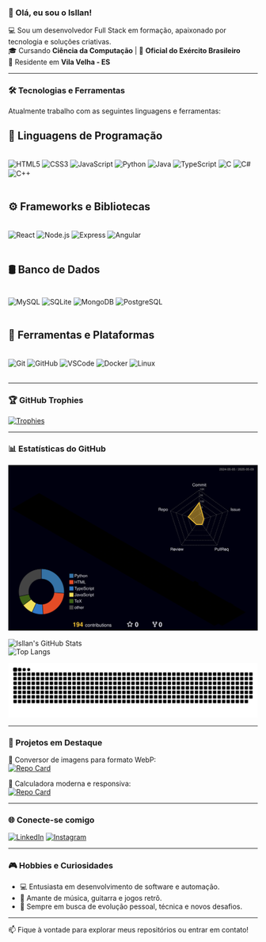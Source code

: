 ### 👋 Olá, eu sou o Isllan!

💻 Sou um desenvolvedor Full Stack em formação, apaixonado por tecnologia e soluções criativas.  
🎓 Cursando **Ciência da Computação** | 🔰 **Oficial do Exército Brasileiro**  
📍 Residente em **Vila Velha - ES**

---

### 🛠️ Tecnologias e Ferramentas

Atualmente trabalho com as seguintes linguagens e ferramentas:

## 🧠 Linguagens de Programação
<div style="display: inline_block"><br>
  <img align="center" alt="HTML5"      height="50" width="50" src="https://cdn.jsdelivr.net/gh/devicons/devicon/icons/html5/html5-original.svg">
  <img align="center" alt="CSS3"       height="50" width="50" src="https://cdn.jsdelivr.net/gh/devicons/devicon/icons/css3/css3-original.svg">
  <img align="center" alt="JavaScript" height="50" width="50" src="https://cdn.jsdelivr.net/gh/devicons/devicon/icons/javascript/javascript-plain.svg">
  <img align="center" alt="Python"     height="50" width="50" src="https://cdn.jsdelivr.net/gh/devicons/devicon/icons/python/python-original.svg">
  <img align="center" alt="Java"       height="50" width="50" src="https://cdn.jsdelivr.net/gh/devicons/devicon/icons/java/java-original.svg">
  <img align="center" alt="TypeScript" height="50" width="50" src="https://cdn.jsdelivr.net/gh/devicons/devicon/icons/typescript/typescript-plain.svg">
  <img align="center" alt="C"          height="50" width="50" src="https://cdn.jsdelivr.net/gh/devicons/devicon/icons/c/c-original.svg">
  <img align="center" alt="C#"         height="50" width="50" src="https://cdn.jsdelivr.net/gh/devicons/devicon/icons/csharp/csharp-original.svg">
  <img align="center" alt="C++"        height="50" width="50" src="https://cdn.jsdelivr.net/gh/devicons/devicon/icons/cplusplus/cplusplus-original.svg">
</div>

<br>

## ⚙️ Frameworks e Bibliotecas
<div style="display: inline_block"><br>
  <img align="center" alt="React"    height="50" width="50" src="https://cdn.jsdelivr.net/gh/devicons/devicon/icons/react/react-original.svg">
  <img align="center" alt="Node.js"  height="50" width="50" src="https://cdn.jsdelivr.net/gh/devicons/devicon/icons/nodejs/nodejs-original.svg">
  <img align="center" alt="Express"  height="50" width="50" src="https://cdn.jsdelivr.net/gh/devicons/devicon/icons/express/express-original.svg">
  <img align="center" alt="Angular"  height="50" width="50" src="https://cdn.jsdelivr.net/gh/devicons/devicon/icons/angularjs/angularjs-original.svg">
</div>

<br>

## 🛢️ Banco de Dados
<div style="display: inline_block"><br>
  <img align="center" alt="MySQL"      height="50" width="50" src="https://cdn.jsdelivr.net/gh/devicons/devicon/icons/mysql/mysql-original.svg">
  <img align="center" alt="SQLite"     height="50" width="50" src="https://cdn.jsdelivr.net/gh/devicons/devicon/icons/sqlite/sqlite-original.svg">
  <img align="center" alt="MongoDB"    height="50" width="50" src="https://cdn.jsdelivr.net/gh/devicons/devicon/icons/mongodb/mongodb-original.svg">
  <img align="center" alt="PostgreSQL" height="50" width="50" src="https://cdn.jsdelivr.net/gh/devicons/devicon/icons/postgresql/postgresql-original.svg">
</div>

<br>

## 🔧 Ferramentas e Plataformas
<div style="display: inline_block"><br>
  <img align="center" alt="Git"     height="50" width="50" src="https://cdn.jsdelivr.net/gh/devicons/devicon/icons/git/git-original.svg">
  <img align="center" alt="GitHub"  height="50" width="50" src="https://cdn.jsdelivr.net/gh/devicons/devicon/icons/github/github-original.svg">
  <img align="center" alt="VSCode"  height="50" width="50" src="https://cdn.jsdelivr.net/gh/devicons/devicon/icons/vscode/vscode-original.svg">
  <img align="center" alt="Docker"  height="50" width="50" src="https://cdn.jsdelivr.net/gh/devicons/devicon/icons/docker/docker-original.svg">
  <img align="center" alt="Linux"   height="50" width="50" src="https://cdn.jsdelivr.net/gh/devicons/devicon/icons/linux/linux-original.svg">
</div>

<br>

---

### 🏆 GitHub Trophies

[![Trophies](https://github-profile-trophy.vercel.app/?username=Isllanrx&theme=onedark&no-frame=true&margin-w=15)](https://github.com/ryo-ma/github-profile-trophy)

---

### 📊 Estatísticas do GitHub

![Status](./profile-3d-contrib/profile-night-rainbow.svg)

![Isllan's GitHub Stats](https://github-readme-stats.vercel.app/api?username=Isllanrx&show_icons=true&theme=dracula&hide_border=true)  
![Top Langs](https://github-readme-stats.vercel.app/api/top-langs/?username=Isllanrx&layout=compact&theme=dracula&hide_border=true)

![3D Contribution Snake](./profile-3d-contrib/github-contribution-grid-snake.svg)

---

### 🚀 Projetos em Destaque

🔧 Conversor de imagens para formato WebP:  
[![Repo Card](https://github-readme-stats.vercel.app/api/pin/?username=Isllanrx&repo=Conversor_WEBP&theme=dracula&hide_border=true)](https://github.com/Isllanrx/Conversor_WEBP)

🧮 Calculadora moderna e responsiva:  
[![Repo Card](https://github-readme-stats.vercel.app/api/pin/?username=Isllanrx&repo=Projeto-Calculadora&theme=dracula&hide_border=true)](https://github.com/Isllanrx/Projeto-Calculadora)

---

### 🌐 Conecte-se comigo

[![LinkedIn](https://img.shields.io/badge/LinkedIn-0077B5?style=for-the-badge&logo=linkedin&logoColor=white)](https://www.linkedin.com/in/isllantoso/)
[![Instagram](https://img.shields.io/badge/Instagram-E4405F?style=for-the-badge&logo=instagram&logoColor=white)](https://www.instagram.com/isllan_toso/)

---

### 🎮 Hobbies e Curiosidades

- 💻 Entusiasta em desenvolvimento de software e automação.
- 🎵 Amante de música, guitarra e jogos retrô.
- 🎯 Sempre em busca de evolução pessoal, técnica e novos desafios.

---

📫 Fique à vontade para explorar meus repositórios ou entrar em contato!
